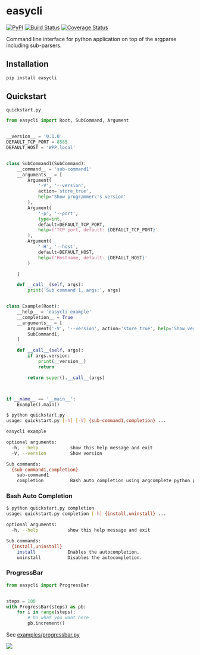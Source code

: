 # easycli

[![PyPI](http://img.shields.io/pypi/v/easycli.svg)](https://pypi.python.org/pypi/easycli)
[![Build Status](https://travis-ci.org/pylover/easycli.svg?branch=master)](https://travis-ci.org/pylover/easycli)
[![Coverage Status](https://coveralls.io/repos/github/pylover/easycli/badge.svg?branch=master)](https://coveralls.io/github/pylover/easycli?branch=master)

Command line interface for python application on top of the argparse 
including sub-parsers.

## Installation

```bash
pip install easycli
```


## Quickstart

`quickstart.py`

```python
from easycli import Root, SubCommand, Argument


__version__ = '0.1.0'
DEFAULT_TCP_PORT = 8585
DEFAULT_HOST = 'WPP.local'


class SubCommand1(SubCommand):
    __command__ = 'sub-command1'
    __arguments__ = [
        Argument(
            '-V', '--version',
            action='store_true',
            help='Show programmer\'s version'
        ),
        Argument(
            '-p', '--port',
            type=int,
            default=DEFAULT_TCP_PORT,
            help=f'TCP port, default: {DEFAULT_TCP_PORT}'
        ),
        Argument(
            '-H', '--host',
            default=DEFAULT_HOST,
            help=f'Hostname, default: {DEFAULT_HOST}'
        )

    ]

    def __call__(self, args):
        print('Sub command 1, args:', args)


class Example(Root):
    __help__ = 'easycli example'
    __completion__ = True
    __arguments__ = [
        Argument('-V', '--version', action='store_true', help='Show version'),
        SubCommand1,
    ]

    def __call__(self, args):
        if args.version:
            print(__version__)
            return

        return super().__call__(args)



if __name__ == '__main__':
    Example().main()
```


```bash
$ python quickstart.py
usage: quickstart.py [-h] [-V] {sub-command1,completion} ...

easycli example

optional arguments:
  -h, --help            show this help message and exit
  -V, --version         Show version

Sub commands:
  {sub-command1,completion}
    sub-command1
    completion          Bash auto completion using argcomplete python package.
```


### Bash Auto Completion

```bash
$ python quickstart.py completion
usage: quickstart.py completion [-h] {install,uninstall} ...

optional arguments:
  -h, --help           show this help message and exit

Sub commands:
  {install,uninstall}
    install            Enables the autocompletion.
    uninstall          Disables the autocompletion.
```

### ProgressBar

```python
from easycli import ProgressBar 


steps = 100
with ProgressBar(steps) as pb:
    for i in range(steps):
        # Do what you want here
        pb.increment()
```

See [examples/progressbar.py](examples/progressbar.py)

![](examples/media/example_progressbar.gif)
